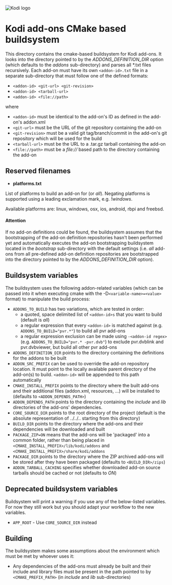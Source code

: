 ![Kodi logo](https://raw.githubusercontent.com/xbmc/xbmc-forum/master/xbmc/images/logo-sbs-black.png)
# Kodi add-ons CMake based buildsystem
This directory contains the cmake-based buildsystem for Kodi add-ons. It looks into the directory pointed to by the *ADDONS_DEFINITION_DIR* option (which defaults to the *addons* sub-directory) and parses all *.txt files recursively. Each add-on must have its own `<addon-id>.txt` file in a separate sub-directory that must follow one of the defined formats:

  - `<addon-id> <git-url> <git-revision>`
  - `<addon-id> <tarball-url>`
  - `<addon-id> <file://path>`

where
- `<addon-id>` must be identical to the add-on's ID as defined in the add-on's addon.xml
- `<git-url>` must be the URL of the git repository containing the add-on
- `<git-revision>` must be a valid git tag/branch/commit in the add-on's git repository which will be used for the build
- `<tarball-url>` must be the URL to a .tar.gz tarball containing the add-on
- `<file://path>` must be a *file://* based path to the directory containing the add-on

## Reserved filenames
- **platforms.txt**

List of platforms to build an add-on for (or *all*). Negating platforms is supported using a leading exclamation mark, e.g. *!windows*.

Available platforms are: linux, windows, osx, ios, android, rbpi and freebsd.

#### Attention
If no add-on definitions could be found, the buildsystem assumes that the bootstrapping of the add-on definition repositories hasn't been performed yet and automatically executes the add-on bootstrapping buildsystem located in the *bootstrap* sub-directory with the default settings (i.e. *all* add-ons from all pre-defined add-on definition repositories are bootstrapped into the directory pointed to by the *ADDONS_DEFINITION_DIR* option).

## Buildsystem variables
The buildsystem uses the following addon-related variables (which can be passed into it when executing cmake with the -D`<variable-name>=<value>` format) to manipulate the build process:
- `ADDONS_TO_BUILD` has two variations, which are tested in order:
     - a quoted, space delimited list of `<addon-id>s` that you want to build (default is *all*)
     - a regular expression that every `<addon-id>` is matched against (e.g. `ADDONS_TO_BUILD="pvr.*"`) to build all pvr add-ons
     - a regular expression exclusion can be made using `-<addon-id regex>` (e.g. `ADDONS_TO_BUILD="pvr.* -pvr.dvb"`) to exclude pvr.dvblink and pvr.dvbviewer, but build all other pvr add-ons
- `ADDONS_DEFINITION_DIR` points to the directory containing the definitions for the addons to be built
- `ADDON_SRC_PREFIX` can be used to override the add-on repository location. It must point to the locally available parent directory of the add-on(s) to build. `<addon-id>` will be appended to this path automatically
- `CMAKE_INSTALL_PREFIX` points to the directory where the built add-ons and their additional files (addon.xml, resources, ...) will be installed to (defaults to `<ADDON_DEPENDS_PATH>`)
- `ADDON_DEPENDS_PATH` points to the directory containing the *include* and *lib* directories of the add-ons' dependencies.
- `CORE_SOURCE_DIR` points to the root directory of the project (default is the absolute representation of ../../.. starting from this directory)
- `BUILD_DIR` points to the directory where the add-ons and their dependencies will be downloaded and built
- `PACKAGE_ZIP=ON` means that the add-ons will be 'packaged' into a common folder, rather than being placed in `<CMAKE_INSTALL_PREFIX>/lib/kodi/addons` and `<CMAKE_INSTALL_PREFIX>/share/kodi/addons`
- `PACKAGE_DIR` points to the directory where the ZIP archived add-ons will be stored after they have been packaged (defaults to `<BUILD_DIR>/zips`)
- `ADDON_TARBALL_CACHING` specifies whether downloaded add-on source tarballs should be cached or not (defaults to *ON*)

## Deprecated buildsystem variables
Buildsystem will print a warning if you use any of the below-listed variables. For now they still work but you should adapt your workflow to the new variables.
- `APP_ROOT` - Use `CORE_SOURCE_DIR` instead

## Building
The buildsystem makes some assumptions about the environment which must be met by whoever uses it:
- Any dependencies of the add-ons must already be built and their include and library files must be present in the path pointed to by `<CMAKE_PREFIX_PATH>` (in *include* and *lib* sub-directories)
